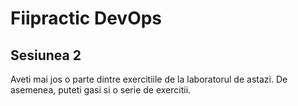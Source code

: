 # Fiipractic DevOps
## Sesiunea 2

Aveti mai jos o parte dintre exercitiile de la laboratorul de astazi.
De asemenea, puteti gasi si o serie de exercitii.
